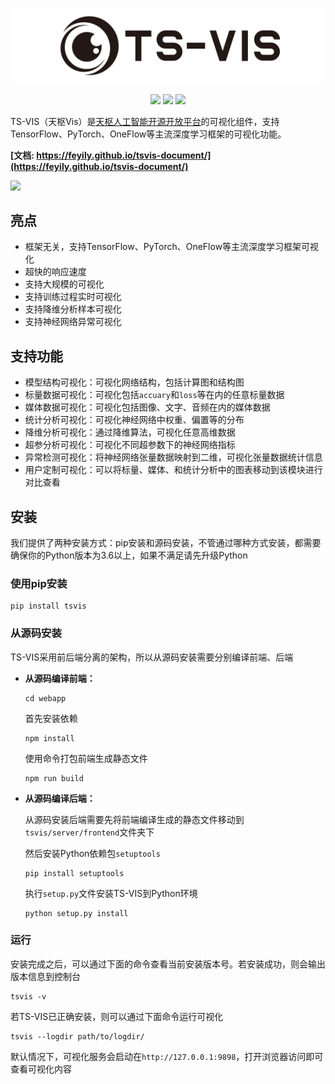 <p align="center">
  <img src="https://raw.githubusercontent.com/iGame-Lab/TS-VIS/master/docs/images/logo.svg"></img>
</p>

<p align="center">
  <a href="https://www.python.org/downloads/release/python-361"><img src="https://img.shields.io/badge/Python-%3E=3.6-blue.svg"></img></a>
  <a><img src="https://img.shields.io/badge/Version-0.4.2-rgb(68,204,17).svg"></img></a>
  <a><img src="https://img.shields.io/badge/pypi-v0.4.2-blue.svg"></img></a>
</p>

TS-VIS（天枢Vis）是[天枢人工智能开源开放平台](https://gitee.com/zhijiangtianshu/Dubhe)的可视化组件，支持TensorFlow、PyTorch、OneFlow等主流深度学习框架的可视化功能。

**[文档: https://feyily.github.io/tsvis-document/](https://feyily.github.io/tsvis-document/)**

![](https://raw.githubusercontent.com/iGame-Lab/TS-VIS/master/docs/images/demo.gif)

## 亮点

* 框架无关，支持TensorFlow、PyTorch、OneFlow等主流深度学习框架可视化
* 超快的响应速度
* 支持大规模的可视化
* 支持训练过程实时可视化
* 支持降维分析样本可视化
* 支持神经网络异常可视化

## 支持功能

- 模型结构可视化：可视化网络结构，包括计算图和结构图
- 标量数据可视化：可视化包括`accuary`和`loss`等在内的任意标量数据
- 媒体数据可视化：可视化包括图像、文字、音频在内的媒体数据
- 统计分析可视化：可视化神经网络中权重、偏置等的分布
- 降维分析可视化：通过降维算法，可视化任意高维数据
- 超参分析可视化：可视化不同超参数下的神经网络指标
- 异常检测可视化：将神经网络张量数据映射到二维，可视化张量数据统计信息
- 用户定制可视化：可以将标量、媒体、和统计分析中的图表移动到该模块进行对比查看

## 安装

我们提供了两种安装方式：pip安装和源码安装，不管通过哪种方式安装，都需要确保你的Python版本为3.6以上，如果不满足请先升级Python

### 使用pip安装

```
pip install tsvis
```

### 从源码安装

TS-VIS采用前后端分离的架构，所以从源码安装需要分别编译前端、后端

- **从源码编译前端：**

  ```
  cd webapp
  ```

  首先安装依赖

  ```
  npm install
  ```

  使用命令打包前端生成静态文件
  ```
  npm run build
  ```

- **从源码编译后端：**

  从源码安装后端需要先将前端编译生成的静态文件移动到`tsvis/server/frontend`文件夹下

  然后安装Python依赖包`setuptools`
  
  ```
  pip install setuptools
  ```
  
  执行`setup.py`文件安装TS-VIS到Python环境
  
  ```
  python setup.py install
  ```

### 运行

安装完成之后，可以通过下面的命令查看当前安装版本号。若安装成功，则会输出版本信息到控制台

```
tsvis -v
```

若TS-VIS已正确安装，则可以通过下面命令运行可视化

```
tsvis --logdir path/to/logdir/
```

默认情况下，可视化服务会启动在`http://127.0.0.1:9898`，打开浏览器访问即可查看可视化内容
